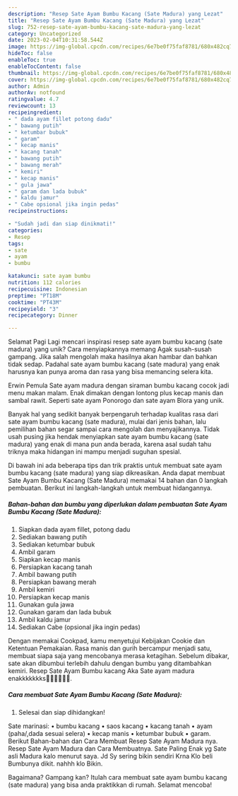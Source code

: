 ```yaml
---
description: "Resep Sate Ayam Bumbu Kacang (Sate Madura) yang Lezat"
title: "Resep Sate Ayam Bumbu Kacang (Sate Madura) yang Lezat"
slug: 752-resep-sate-ayam-bumbu-kacang-sate-madura-yang-lezat
category: Uncategorized
date: 2023-02-04T10:31:58.544Z
image: https://img-global.cpcdn.com/recipes/6e7be0f75faf8781/680x482cq70/sate-ayam-bumbu-kacang-sate-madura-foto-resep-utama.jpg
hideToc: false
enableToc: true
enableTocContent: false
thumbnail: https://img-global.cpcdn.com/recipes/6e7be0f75faf8781/680x482cq70/sate-ayam-bumbu-kacang-sate-madura-foto-resep-utama.jpg
cover: https://img-global.cpcdn.com/recipes/6e7be0f75faf8781/680x482cq70/sate-ayam-bumbu-kacang-sate-madura-foto-resep-utama.jpg
author: Admin
authorAv: notfound
ratingvalue: 4.7
reviewcount: 13
recipeingredient:
- " dada ayam fillet potong dadu"
- " bawang putih"
- " ketumbar bubuk"
- " garam"
- " kecap manis"
- " kacang tanah"
- " bawang putih"
- " bawang merah"
- " kemiri"
- " kecap manis"
- " gula jawa"
- " garam dan lada bubuk"
- " kaldu jamur"
- " Cabe opsional jika ingin pedas"
recipeinstructions:

- "Sudah jadi dan siap dinikmati!"
categories:
- Resep
tags:
- sate
- ayam
- bumbu

katakunci: sate ayam bumbu 
nutrition: 112 calories
recipecuisine: Indonesian
preptime: "PT18M"
cooktime: "PT43M"
recipeyield: "3"
recipecategory: Dinner

---
```



Selamat Pagi Lagi mencari inspirasi resep sate ayam bumbu kacang (sate madura) yang unik? Cara menyiapkannya memang Agak susah-susah gampang. Jika salah mengolah maka hasilnya akan hambar dan bahkan tidak sedap. Padahal sate ayam bumbu kacang (sate madura) yang enak harusnya kan punya aroma dan rasa yang bisa memancing selera kita.


Erwin Pemula Sate ayam madura dengan siraman bumbu kacang cocok jadi menu makan malam. Enak dimakan dengan lontong plus kecap manis dan sambal rawit. Seperti sate ayam Ponorogo dan sate ayam Blora yang unik.

Banyak hal yang sedikit banyak berpengaruh terhadap kualitas rasa dari sate ayam bumbu kacang (sate madura), mulai dari jenis bahan, lalu pemilihan bahan segar sampai cara mengolah dan menyajikannya. Tidak usah pusing jika hendak menyiapkan sate ayam bumbu kacang (sate madura) yang enak di mana pun anda berada, karena asal sudah tahu triknya maka hidangan ini mampu menjadi suguhan spesial.


Di bawah ini ada beberapa tips dan trik praktis untuk membuat sate ayam bumbu kacang (sate madura) yang siap dikreasikan. Anda dapat membuat Sate Ayam Bumbu Kacang (Sate Madura) memakai 14 bahan dan 0 langkah pembuatan. Berikut ini langkah-langkah untuk membuat hidangannya.

<!--inarticleads1-->

##### Bahan-bahan dan bumbu yang diperlukan dalam pembuatan Sate Ayam Bumbu Kacang (Sate Madura):

1. Siapkan  dada ayam fillet, potong dadu
1. Sediakan  bawang putih
1. Sediakan  ketumbar bubuk
1. Ambil  garam
1. Siapkan  kecap manis
1. Persiapkan  kacang tanah
1. Ambil  bawang putih
1. Persiapkan  bawang merah
1. Ambil  kemiri
1. Persiapkan  kecap manis
1. Gunakan  gula jawa
1. Gunakan  garam dan lada bubuk
1. Ambil  kaldu jamur
1. Sediakan  Cabe (opsional jika ingin pedas)


Dengan memakai Cookpad, kamu menyetujui Kebijakan Cookie dan Ketentuan Pemakaian. Rasa manis dan gurih bercampur menjadi satu, membuat siapa saja yang mencobanya merasa ketagihan. Sebelum dibakar, sate akan dibumbui terlebih dahulu dengan bumbu yang ditambahkan kemiri. Resep Sate Ayam Bumbu kacang Aka Sate ayam madura enakkkkkkks🍢🍢🍢😋😋😋. 

<!--inarticleads2-->

##### Cara membuat Sate Ayam Bumbu Kacang (Sate Madura):


1. Selesai dan siap dihidangkan!

Sate marinasi: • bumbu kacang • saos kacang • kacang tanah • ayam (paha/,dada sesuai selera) • kecap manis • ketumbar bubuk • garam. Berikut Bahan-bahan dan Cara Membuat Resep Sate Ayam Madura nya. Resep Sate Ayam Madura dan Cara Membuatnya. Sate Paling Enak yg Sate asli Madura kalo menurut saya. Jd Sy sering bikin sendiri Krna Klo beli Bumbunya dikit. nahhh klo Bikin. 

Bagaimana? Gampang kan? Itulah cara membuat sate ayam bumbu kacang (sate madura) yang bisa anda praktikkan di rumah. Selamat mencoba!
